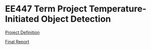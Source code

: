 # EE447 Term Project Temperature-Initiated Object Detection

[Project Definition](ee447_Term_Project_2024_25.pdf)

[Final Report](ee447_term_project_report.pdf)
